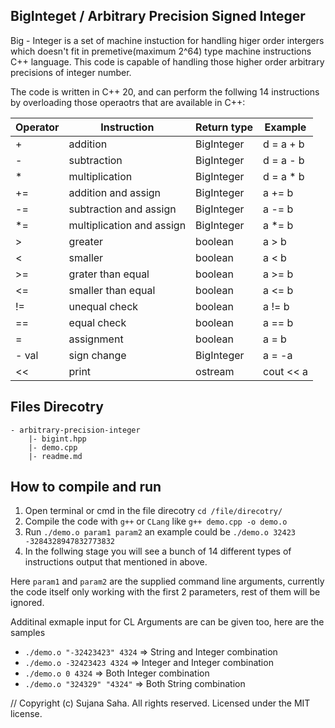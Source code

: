 ## BigInteget / Arbitrary Precision Signed Integer

Big - Integer is a set of machine instuction for handling higer order intergers which doesn't fit in premetive(maximum 2^64) type machine instructions C++ language. This code is capable of handling those higher order arbitrary precisions of integer number.

The code is written in C++ 20, and can perform the follwing 14 instructions by overloading those operaotrs that are available in C++:

|Operator   | Instruction  | Return type  |   Example |
|---|---|---|---|
|  + | addition  |   BigInteger |  d = a + b  |
|  - |  subtraction |   BigInteger |  d = a - b |
|  * |  multiplication | BigInteger |  d = a * b |
|  += | addition and assign  |  BigInteger |  a += b |
|  -= |  subtraction  and assign|   BigInteger |  a -= b |
|  *= |  multiplication  and assign|   BigInteger |  a *= b |
|  > | greater  | boolean | a > b |
|  < |  smaller | boolean | a < b |
|  >= |  grater than equal | boolean | a >= b |
|  <= | smaller than equal  |   boolean | a <= b |
|  != |  unequal check |   boolean  | a != b |
|  == |  equal check |  boolean | a == b |
|  = | assignment  |   boolean | a = b |
|  - val |  sign change |    BigInteger |  a = -a|
|  <<|  print |  ostream | cout << a  |

## Files Direcotry

    - arbitrary-precision-integer
        |- bigint.hpp
        |- demo.cpp
        |- readme.md

## How to compile and run

1) Open terminal or cmd in the file direcotry ```cd /file/direcotry/```
2) Compile the code with `g++` or `CLang` like `g++ demo.cpp -o demo.o`
3) Run `./demo.o param1 param2` an example could be `./demo.o 32423 -3284328947832773832`
4) In the follwing stage you will see a bunch of 14 different types of instructions output that mentioned in above.

Here `param1` and `param2` are the supplied command line arguments,  currently the code itself only working with the first 2 parameters, rest of them will be ignored.

Additinal exmaple input for CL Arguments are can be given too, here are the samples 
 - `./demo.o "-32423423" 4324`  => String and Integer combination
- `./demo.o -32423423 4324`  => Integer and Integer combination
- `./demo.o 0 4324`  => Both  Integer combination
- `./demo.o "324329" "4324"`  => Both String combination


// Copyright (c) Sujana Saha. All rights reserved. Licensed under the MIT license.
